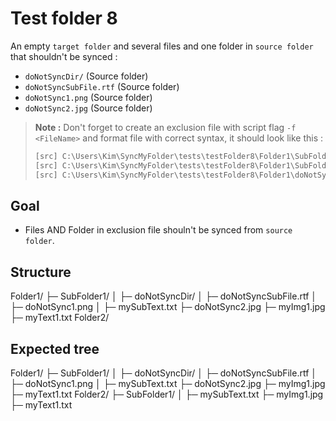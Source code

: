 # Test folder 8

An empty `target folder` and several files and one folder in `source folder` that shouldn't be synced :

- `doNotSyncDir/` (Source folder)
- `doNotSyncSubFile.rtf` (Source folder)
- `doNotSync1.png` (Source folder)
- `doNotSync2.jpg` (Source folder)

> **Note :** Don't forget to create an exclusion file with script flag `-f <FileName>` and format file with correct syntax, it should look like this :
>
> ```txt
> [src] C:\Users\Kim\SyncMyFolder\tests\testFolder8\Folder1\SubFolder1\doNotSyncDir
> [src] C:\Users\Kim\SyncMyFolder\tests\testFolder8\Folder1\SubFolder1\doNotSync1.png
> [src] C:\Users\Kim\SyncMyFolder\tests\testFolder8\Folder1\doNotSync2.jpg
> ```

## Goal

- Files AND Folder in exclusion file shouln't be synced from `source folder`.

## Structure

Folder1/
├─ SubFolder1/
│  ├─ doNotSyncDir/
│     ├─ doNotSyncSubFile.rtf
│  ├─ doNotSync1.png
│  ├─ mySubText.txt
├─ doNotSync2.jpg
├─ myImg1.jpg
├─ myText1.txt
Folder2/

## Expected tree

Folder1/
├─ SubFolder1/
│  ├─ doNotSyncDir/
│     ├─ doNotSyncSubFile.rtf
│  ├─ doNotSync1.png
│  ├─ mySubText.txt
├─ doNotSync2.jpg
├─ myImg1.jpg
├─ myText1.txt
Folder2/
├─ SubFolder1/
│  ├─ mySubText.txt
├─ myImg1.jpg
├─ myText1.txt
